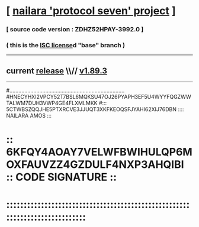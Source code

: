
# [ [nailara 'protocol seven' project](http://nailara.network/) ]

### [ source code version : ZDHZ52HPAY-3992.0 ]

### ( this is the [ISC license](license)d "base" branch )
---
## current [release](https://github.com/nailara-technologies/protocol-7/releases) \\\\// [v1.89.3](https://github.com/nailara-technologies/protocol-7/releases/tag/v1.89.3)
---
#.............................................................................
#HNECYHXI2VPCY52T7BSL6MQKSU47OJ26PYAPH3EF5U4WYYFQGZWWTALWM7DUH3VWP4GE4FLXMLMKK
#::: 5CTWBSZQQJHE5PTXRCVE3JJUQT3XKFKEOQSFJYAHI62XIJ76DBN :::: NAILARA AMOS :::
# :: 6KFQY4AOAY7VELWFBWIHULQP6MOXFAUVZZ4GZDULF4NXP3AHQIBI :: CODE SIGNATURE ::
# ::::::::::::::::::::::::::::::::::::::::::::::::::::::::::::::::::::::::::::
